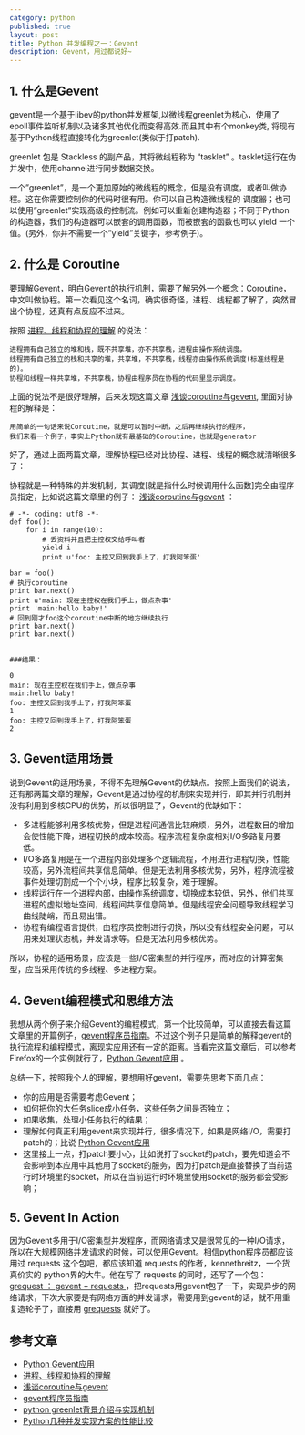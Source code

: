 ```yaml
---
category: python
published: true
layout: post
title: Python 并发编程之一：Gevent    
description: Gevent，用过都说好~
---    
```



## 
## 1. 什么是Gevent

gevent是一个基于libev的python并发框架,以微线程greenlet为核心，使用了epoll事件监听机制以及诸多其他优化而变得高效.而且其中有个monkey类, 将现有基于Python线程直接转化为greenlet(类似于打patch).

greenlet 包是 Stackless 的副产品，其将微线程称为 “tasklet” 。tasklet运行在伪并发中，使用channel进行同步数据交换。

一个”greenlet”，是一个更加原始的微线程的概念，但是没有调度，或者叫做协程。这在你需要控制你的代码时很有用。你可以自己构造微线程的 调度器；也可以使用”greenlet”实现高级的控制流。例如可以重新创建构造器；不同于Python的构造器，我们的构造器可以嵌套的调用函数，而被嵌套的函数也可以 yield 一个值。(另外，你并不需要一个”yield”关键字，参考例子)。


## 2. 什么是 Coroutine

要理解Gevent，明白Gevent的执行机制，需要了解另外一个概念：Coroutine，中文叫做协程。第一次看见这个名词，确实很奇怪，进程、线程都了解了，突然冒出个协程，还真有点反应不过来。

按照 [进程、线程和协程的理解](http://blog.leiqin.info/2012/12/02/%E8%BF%9B%E7%A8%8B%E3%80%81%E7%BA%BF%E7%A8%8B%E5%92%8C%E5%8D%8F%E7%A8%8B%E7%9A%84%E7%90%86%E8%A7%A3.html) 的说法：   

```
进程拥有自己独立的堆和栈，既不共享堆，亦不共享栈，进程由操作系统调度。
线程拥有自己独立的栈和共享的堆，共享堆，不共享栈，线程亦由操作系统调度(标准线程是的)。
协程和线程一样共享堆，不共享栈，协程由程序员在协程的代码里显示调度。
```

上面的说法不是很好理解，后来发现这篇文章 [浅谈coroutine与gevent](http://blog.ez2learn.com/2010/07/17/talk-about-coroutine-and-gevent/), 里面对协程的解释是：  

```
用简单的一句话来说Coroutine，就是可以暂时中断，之后再继续执行的程序，
我们来看一个例子，事实上Python就有最基础的Coroutine，也就是generator
``` 

好了，通过上面两篇文章，理解协程已经对比协程、进程、线程的概念就清晰很多了：  

协程就是一种特殊的并发机制，其调度[就是指什么时候调用什么函数]完全由程序员指定，比如说这篇文章里的例子：  [浅谈coroutine与gevent](http://blog.ez2learn.com/2010/07/17/talk-about-coroutine-and-gevent/) ：    

```
# -*- coding: utf8 -*-
def foo():
    for i in range(10):
        # 丢资料并且把主控权交给呼叫者
        yield i
        print u'foo: 主控又回到我手上了，打我阿笨蛋'

bar = foo()
# 执行coroutine
print bar.next()
print u'main: 现在主控权在我们手上，做点杂事'
print 'main:hello baby!'
# 回到刚才foo这个coroutine中断的地方继续执行
print bar.next()
print bar.next()


###结果：

0
main: 现在主控权在我们手上，做点杂事
main:hello baby!
foo: 主控又回到我手上了，打我阿笨蛋
1
foo: 主控又回到我手上了，打我阿笨蛋
2
```   

## 3. Gevent适用场景  

说到Gevent的适用场景，不得不先理解Gevent的优缺点。按照上面我们的说法，还有那两篇文章的理解，Gevent是通过协程的机制来实现并行，即其并行机制并没有利用到多核CPU的优势，所以很明显了，Gevent的优缺如下：    

- 多进程能够利用多核优势，但是进程间通信比较麻烦，另外，进程数目的增加会使性能下降，进程切换的成本较高。程序流程复杂度相对I/O多路复用要低。  
- I/O多路复用是在一个进程内部处理多个逻辑流程，不用进行进程切换，性能较高，另外流程间共享信息简单。但是无法利用多核优势，另外，程序流程被事件处理切割成一个个小块，程序比较复杂，难于理解。   
- 线程运行在一个进程内部，由操作系统调度，切换成本较低，另外，他们共享进程的虚拟地址空间，线程间共享信息简单。但是线程安全问题导致线程学习曲线陡峭，而且易出错。  
- 协程有编程语言提供，由程序员控制进行切换，所以没有线程安全问题，可以用来处理状态机，并发请求等。但是无法利用多核优势。   

所以，协程的适用场景，应该是一些I/O密集型的并行程序，而对应的计算密集型，应当采用传统的多线程、多进程方案。   

## 4. Gevent编程模式和思维方法   

我想从两个例子来介绍Gevent的编程模式，第一个比较简单，可以直接去看这篇文章里的开篇例子，[gevent程序员指南](http://xlambda.com/gevent-tutorial/#)。不过这个例子只是简单的解释gevent的执行流程和编程模式，离现实应用还有一定的距离。当看完这篇文章后，可以参考Firefox的一个实例就行了，[Python Gevent应用](http://www.firefoxbug.com/index.php/archives/2750/) 。

总结一下，按照我个人的理解，要想用好gevent，需要先思考下面几点：

- 你的应用是否需要考虑Gevent；   
- 如何把你的大任务slice成小任务，这些任务之间是否独立；   
- 如果收集，处理小任务执行的结果；
- 理解如何真正利用gevent来实现并行，很多情况下，如果是网络I/O，需要打patch的；比说 [Python Gevent应用](http://www.firefoxbug.com/index.php/archives/2750/)   
- 这里接上一点，打patch要小心，比如说打了socket的patch，要先知道会不会影响到本应用中其他用了socket的服务，因为打patch是直接替换了当前运行时环境里的socket，所以在当前运行时环境里使用socket的服务都会受影响；

## 5. Gevent In Action 

因为Gevent多用于I/O密集型并发程序，而网络请求又是很常见的一种I/O请求，所以在大规模网络并发请求的时候，可以使用Gevent。相信python程序员都应该用过 requests 这个包吧，都应该知道 requests 的作者，kennethreitz，一个货真价实的 python界的大牛。他在写了 requests 的同时，还写了一个包：[grequest ： gevent + requests ](https://github.com/kennethreitz/grequests)，把requests用gevent包了一下，实现异步的网络请求，下次大家要是有网络方面的并发请求，需要用到gevent的话，就不用重复造轮子了，直接用 [grequests](https://github.com/kennethreitz/grequests) 就好了。


## 参考文章   

- [Python Gevent应用](http://www.firefoxbug.com/index.php/archives/2750/)    
- [进程、线程和协程的理解](http://blog.leiqin.info/2012/12/02/%E8%BF%9B%E7%A8%8B%E3%80%81%E7%BA%BF%E7%A8%8B%E5%92%8C%E5%8D%8F%E7%A8%8B%E7%9A%84%E7%90%86%E8%A7%A3.html)    
- [浅谈coroutine与gevent](http://blog.ez2learn.com/2010/07/17/talk-about-coroutine-and-gevent/)    
- [gevent程序员指南](http://xlambda.com/gevent-tutorial/#)    
- [python greenlet背景介绍与实现机制](http://blog.jobbole.com/77240/)
- [Python几种并发实现方案的性能比较](http://www.elias.cn/Python/PyConcurrency?from=Develop.PyConcurrency)


